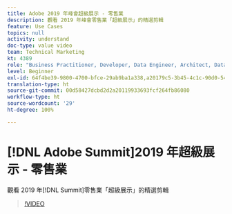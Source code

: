 ```yaml
---
title: Adobe 2019 年峰會超級展示 - 零售業
description: 觀看 2019 年峰會零售業「超級展示」的精選剪輯
feature: Use Cases
topics: null
activity: understand
doc-type: value video
team: Technical Marketing
kt: 4389
role: "Business Practitioner, Developer, Data Engineer, Architect, Data Architect, Administrator, Leader"
level: Beginner
exl-id: 64f4be39-9800-4700-bfce-29ab9ba1a338,a20179c5-3b45-4c1c-90d0-54f7fd6a3bd1,a20179c5-3b45-4c1c-90d0-54f7fd6a3bd1,64f4be39-9800-4700-bfce-29ab9ba1a338
translation-type: ht
source-git-commit: 00d58427dcbd2d2a20119933693fcf264fb86080
workflow-type: ht
source-wordcount: '29'
ht-degree: 100%

---
```


# [!DNL Adobe Summit]2019 年超級展示 - 零售業

觀看 2019 年[!DNL Summit]零售業「超級展示」的精選剪輯

>[!VIDEO](https://video.tv.adobe.com/v/30549/?quality=12)
